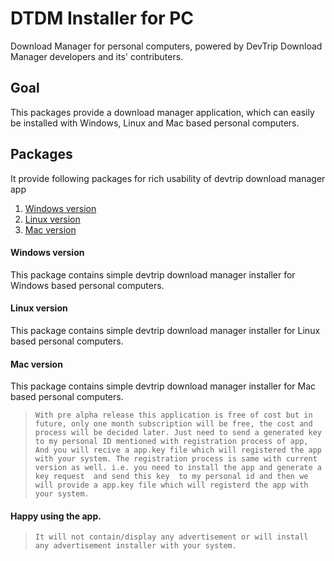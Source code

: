# DTDM Installer for PC
Download Manager for personal computers, powered by DevTrip Download Manager developers and its' contributers.

## Goal

This packages provide a download manager application, which can easily be installed with Windows, Linux and Mac based personal computers.

## Packages 

It provide following packages for rich usability of devtrip download manager app 

1. [Windows version](#windows-version)
2. [Linux version](#linux-version)
3. [Mac version](#mac-version)

#### Windows version

This package contains simple devtrip download manager installer for Windows based personal computers. 

#### Linux version

This package contains simple devtrip download manager installer for Linux based personal computers. 

#### Mac version

This package contains simple devtrip download manager installer for Mac based personal computers. 

>`With pre alpha release this application is free of cost but in future, only one month subscription will be free, the cost and process will be decided later. Just need to send a generated key to my personal ID mentioned with registration process of app, And you will recive a app.key file which will registered the app with your system. The registration process is same with current version as well. i.e. you need to install the app and generate a key request  and send this key  to my personal id and then we will provide a app.key file which will registerd the app with your system.`

#### Happy using the app.

>`It will not contain/display any advertisement or will install any advertisement installer with your system.`
